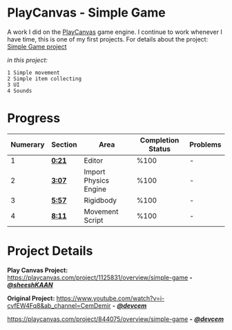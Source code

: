 # PlayCanvas - Simple Game
A work I did on the [PlayCanvas](https://playcanvas.com/) game engine. I continue to work whenever I have time, this is one of my first projects. For details about the project: [Simple Game project](https://playcanvas.com/project/1125831/overview/simple-game)

_in this project:_
```
1 Simple movement
2 Simple item collecting
3 UI
4 Sounds
```
# Progress
<table border="0" width="100%">
    <thead>
        <tr>
            <th>Numerary</th>
            <th>Section</th>
            <th>Area</th>
            <th>Completion Status</th>
            <th>Problems</th>
        </tr>
    </thead>
<tbody>
       <tr>
            <td>1</td>
            <td> <b> <a href="https://www.youtube.com/watch?v=i-cvfEW4Fq8">0:21</a> </b> </td>
            <td>Editor</td>
            <td>%100</td>
            <td>-</td>
        </tr>
       <tr>
            <td>2</td>
            <td> <b> <a href="https://www.youtube.com/watch?v=i-cvfEW4Fq8">3:07</a> </b> </td>
            <td>Import Physics Engine</td>
            <td>%100</td>
            <td>-</td>
        </tr>
       <tr>
            <td>3</td>
            <td> <b> <a href="https://www.youtube.com/watch?v=i-cvfEW4Fq8">5:57</a> </b> </td>
            <td>Rigidbody</td>
            <td>%100</td>
            <td>-</td>
        </tr>
       <tr>
            <td>4</td>
            <td> <b> <a href="https://www.youtube.com/watch?v=i-cvfEW4Fq8">8:11</a> </b> </td>
            <td>Movement Script</td>
            <td>%100</td>
            <td>-</td>
        </tr>
<tbody>
</table>

# Project Details
**Play Canvas Project:** https://playcanvas.com/project/1125831/overview/simple-game **-** _**[@sheeshKAAN](https://github.com/sheeshKAAN)**_

**Original Project:** https://www.youtube.com/watch?v=i-cvfEW4Fq8&ab_channel=CemDemir **-** _**[@devcem](https://github.com/devcem)**_

https://playcanvas.com/project/844075/overview/simple-game **-** _**[@devcem](https://github.com/devcem)**_
